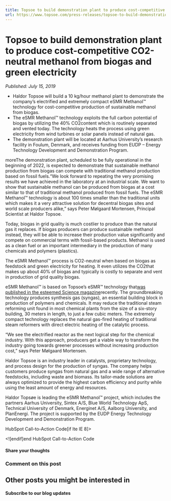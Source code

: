 ```yaml
---
title: Topsoe to build demonstration plant to produce cost-competitive CO2-neutral methanol from biogas and green electricity
url: https://www.topsoe.com/press-releases/topsoe-to-build-demonstration-plant-to-produce-cost-competitive-co2-neutral-methanol-from-biogas-and-green-electricity#main-content
---
```


# Topsoe to build demonstration plant to produce cost-competitive CO2-neutral methanol from biogas and green electricity

*Published: July 15, 2019*

- Haldor Topsoe will build a 10 kg/hour methanol plant to demonstrate the company’s electrified and extremely compact eSMR Methanol™ technology for cost-competitive production of sustainable methanol from biogas.
- The eSMR Methanol™ technology exploits the full carbon potential of biogas by utilizing the 40% CO2content which is routinely separated and vented today. The technology heats the process using green electricity from wind turbines or solar panels instead of natural gas.
- The demonstration plant will be located at Aarhus University’s research facility in Foulum, Denmark, and receives funding from EUDP – Energy Technology Development and Demonstration Program.

moreThe demonstration plant, scheduled to be fully operational in the beginning of 2022, is expected to demonstrate that sustainable methanol production from biogas can compete with traditional methanol production based on fossil fuels.“We look forward to repeating the very promising results we have achieved in the laboratory at an industrial scale. We want to show that sustainable methanol can be produced from biogas at a cost similar to that of traditional methanol produced from fossil fuels. The eSMR Methanol™ technology is about 100 times smaller than the traditional units which makes it a very attractive solution for decentral biogas sites and world scale producers alike,” says Peter Mølgaard Mortensen, Principal Scientist at Haldor Topsoe.

Today, biogas in grid quality is much costlier to produce than the natural gas it replaces. If biogas producers can produce sustainable methanol instead, they will be able to increase their production value significantly and compete on commercial terms with fossil-based products. Methanol is used as a clean fuel or an important intermediary in the production of many chemicals and polymers (plastics).

The eSMR Methanol™ process is CO2-neutral when based on biogas as feedstock and green electricity for heating. It even utilizes the CO2that makes up about 40% of biogas and typically is costly to separate and vent in production of grid quality biogas.

eSMR Methanol™ is based on Topsoe’s eSMR™ technology that[was published in the esteemed Science magazine](/article-in-science-extremely-compact-reactor-has-potential-to-reduce-global-co2-emissions-significantly)recently. The groundbreaking technology produces synthesis gas (syngas), an essential building block in production of polymers and chemicals. It may reduce the traditional steam reforming unit found in most chemical plants from the size of a six-story building, 30 meters in length, to just a few cubic meters. The extremely compact technology replaces the natural gas-fired heating of traditional steam reformers with direct electric heating of the catalytic process.

“We see the electrified reactor as the next logical step for the chemical industry. With this approach, producers get a viable way to transform the industry going towards greener processes without increasing production cost,” says Peter Mølgaard Mortensen.

Haldor Topsoe is an industry leader in catalysts, proprietary technology, and process design for the production of syngas. The company helps customers produce syngas from natural gas and a wide range of alternative feedstocks, including waste and biomass. Its tailor-made solutions are always optimized to provide the highest carbon efficiency and purity while using the least amount of energy and resources.

Haldor Topsøe is leading the eSMR Methanol™ project, which includes the partners Aarhus University, Sintex A/S, Blue World Technology ApS, Technical University of Denmark, Energinet A/S, Aalborg University, and PlanEnergi. The project is supported by the EUDP Energy Technology Development and Demonstration Program.

HubSpot Call-to-Action Code[if lte IE 8]><div id="hs-cta-ie-element"></div><![endif][](https://cta-redirect.hubspot.com/cta/redirect/2115834/57c4a769-9599-490c-a93b-8baa88d89261)end HubSpot Call-to-Action Code

#### Share your thoughts

### Comment on this post

## Other posts you might be interested in

#### Subscribe to our blog updates